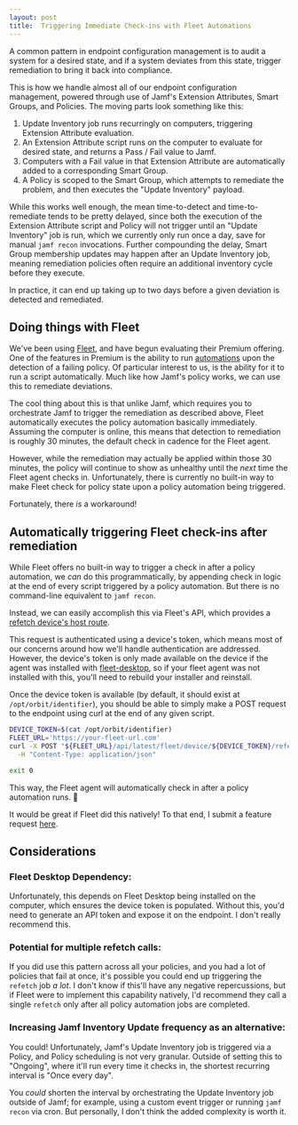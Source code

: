 ```yaml
---
layout: post
title: 	Triggering Immediate Check-ins with Fleet Automations
---
```


A common pattern in endpoint configuration management is to audit a system for a desired state, and if a system deviates from this state, trigger remediation to bring it back into compliance.

This is how we handle almost all of our endpoint configuration management, powered through use of Jamf's Extension Attributes, Smart Groups, and Policies. The moving parts look something like this:

1. Update Inventory job runs recurringly on computers, triggering Extension Attribute evaluation.
2. An Extension Attribute script runs on the computer to evaluate for desired state, and returns a Pass / Fail value to Jamf.
3. Computers with a Fail value in that Extension Attribute are automatically added to a corresponding Smart Group.
4. A Policy is scoped to the Smart Group, which attempts to remediate the problem, and then executes the "Update Inventory" payload.


While this works well enough, the mean time-to-detect and time-to-remediate tends to be pretty delayed, since both the execution of the Extension Attribute script and Policy will not trigger until an "Update Inventory" job is run, which we currently only run once a day, save for manual `jamf recon` invocations. Further compounding the delay, Smart Group membership updates may happen after an Update Inventory job, meaning remediation policies often require an additional inventory cycle before they execute.

In practice, it can end up taking up to two days before a given deviation is detected and remediated.


## Doing things with Fleet

We've been using [Fleet](https://fleetdm.com/), and have begun evaluating their Premium offering. One of the features in Premium is the ability to run [automations](https://fleetdm.com/guides/automations#policy-automations) upon the detection of a failing policy. Of particular interest to us, is the ability for it to run a script automatically. Much like how Jamf's policy works, we can use this to remediate deviations.

The cool thing about this is that unlike Jamf, which requires you to orchestrate Jamf to trigger the remediation as described above, Fleet automatically executes the policy automation basically immediately. Assuming the computer is online, this means that detection to remediation is roughly 30 minutes, the default check in cadence for the Fleet agent.

However, while the remediation may actually be applied within those 30 minutes, the policy will continue to show as unhealthy until the *next* time the Fleet agent checks in. Unfortunately, there is currently no built-in way to make Fleet check for policy state upon a policy automation being triggered.

Fortunately, there *is* a workaround!

## Automatically triggering Fleet check-ins after remediation


While Fleet offers no built-in way to trigger a check in after a policy automation, we *can* do this programmatically, by appending check in logic at the end of every script triggered by a policy automation. But there is no command-line equivalent to `jamf recon`.

Instead, we can easily accomplish this via Fleet's API, which provides a [refetch device's host route](https://github.com/fleetdm/fleet/blob/004027cca26546a112ba8cede25019500a8d1ea8/docs/Contributing/API-for-contributors.md#refetch-devices-host).

This request is authenticated using a device's token, which means most of our concerns around how we'll handle authentication are addressed. However, the device's token is only made available on the device if the agent was installed with [fleet-desktop](https://fleetdm.com/guides/fleet-desktop), so if your fleet agent was not installed with this, you'll need to rebuild your installer and reinstall.

Once the device token is available (by default, it should exist at `/opt/orbit/identifier`), you should be able to simply make a POST request to the endpoint using curl at the end of any given script.

```bash
DEVICE_TOKEN=$(cat /opt/orbit/identifier)
FLEET_URL='https://your-fleet-url.com'
curl -X POST "${FLEET_URL}/api/latest/fleet/device/${DEVICE_TOKEN}/refetch" \
  -H "Content-Type: application/json"

exit 0
```

This way, the Fleet agent will automatically check in after a policy automation runs. 🎉

It would be great if Fleet did this natively! To that end, I submit a feature request [here](https://github.com/fleetdm/fleet/issues/28523).


## Considerations

### Fleet Desktop Dependency:
Unfortunately, this depends on Fleet Desktop being installed on the computer, which ensures the device token is populated. Without this, you'd need to generate an API token and expose it on the endpoint. I don't really recommend this.

### Potential for multiple refetch calls:
If you did use this pattern across all your policies, and you had a lot of policies that fail at once, it's possible you could end up triggering the `refetch` job *a lot*. I don't know if this'll have any negative repercussions, but if Fleet were to implement this capability natively, I'd recommend they call a single `refetch` only after all policy automation jobs are completed.

### Increasing Jamf Inventory Update frequency as an alternative:

You could! Unfortunately, Jamf's Update Inventory job is triggered via a Policy, and Policy scheduling is not very granular. Outside of setting this to "Ongoing", where it'll run every time it checks in, the shortest recurring interval is "Once every day".

You *could* shorten the interval by orchestrating the Update Inventory job outside of Jamf; for example, using a custom event trigger or running `jamf recon` via cron. But personally, I don't think the added complexity is worth it.